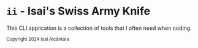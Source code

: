 # `ii` - Isai's Swiss Army Knife

This CLI application is a collection of tools that I often need when coding.

<sub>Copyright 2024 Isai Alcântara</sub>
